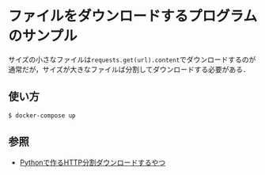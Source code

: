 # ファイルをダウンロードするプログラムのサンプル

サイズの小さなファイルは``requests.get(url).content``でダウンロードするのが通常だが，サイズが大きなファイルば分割してダウンロードする必要がある．

## 使い方

```
$ docker-compose up
```

## 参照

* [Pythonで作るHTTP分割ダウンロードするやつ](https://qiita.com/johejo/items/398f7208ebc2bc5a4724)


